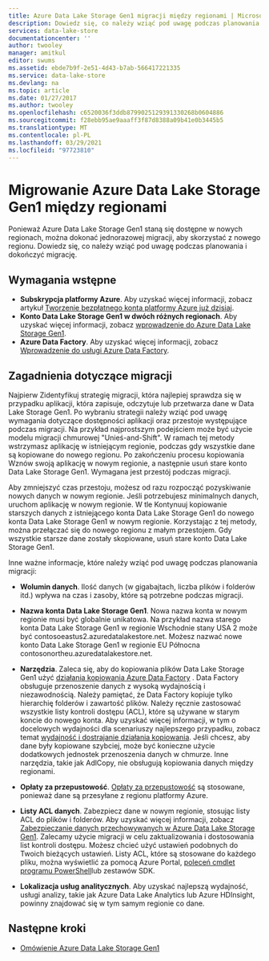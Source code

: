 ```yaml
---
title: Azure Data Lake Storage Gen1 migracji między regionami | Microsoft Docs
description: Dowiedz się, co należy wziąć pod uwagę podczas planowania i dokończyć migrację do Azure Data Lake Storage Gen1, ponieważ staną się dostępne w nowych regionach.
services: data-lake-store
documentationcenter: ''
author: twooley
manager: amitkul
editor: swums
ms.assetid: ebde7b9f-2e51-4d43-b7ab-566417221335
ms.service: data-lake-store
ms.devlang: na
ms.topic: article
ms.date: 01/27/2017
ms.author: twooley
ms.openlocfilehash: c6520036f3ddb8799025129391330268b0604886
ms.sourcegitcommit: f28ebb95ae9aaaff3f87d8388a09b41e0b3445b5
ms.translationtype: MT
ms.contentlocale: pl-PL
ms.lasthandoff: 03/29/2021
ms.locfileid: "97723810"
---
```

# <a name="migrate-azure-data-lake-storage-gen1-across-regions"></a>Migrowanie Azure Data Lake Storage Gen1 między regionami

Ponieważ Azure Data Lake Storage Gen1 staną się dostępne w nowych regionach, można dokonać jednorazowej migracji, aby skorzystać z nowego regionu. Dowiedz się, co należy wziąć pod uwagę podczas planowania i dokończyć migrację.

## <a name="prerequisites"></a>Wymagania wstępne

* **Subskrypcja platformy Azure**. Aby uzyskać więcej informacji, zobacz artykuł [Tworzenie bezpłatnego konta platformy Azure już dzisiaj](https://azure.microsoft.com/pricing/free-trial/).
* **Konto Data Lake Storage Gen1 w dwóch różnych regionach**. Aby uzyskać więcej informacji, zobacz [wprowadzenie do Azure Data Lake Storage Gen1](data-lake-store-get-started-portal.md).
* **Azure Data Factory**. Aby uzyskać więcej informacji, zobacz [Wprowadzenie do usługi Azure Data Factory](../data-factory/introduction.md).


## <a name="migration-considerations"></a>Zagadnienia dotyczące migracji

Najpierw Zidentyfikuj strategię migracji, która najlepiej sprawdza się w przypadku aplikacji, która zapisuje, odczytuje lub przetwarza dane w Data Lake Storage Gen1. Po wybraniu strategii należy wziąć pod uwagę wymagania dotyczące dostępności aplikacji oraz przestoje występujące podczas migracji. Na przykład najprostszym podejściem może być użycie modelu migracji chmurowej "Unieś-and-Shift". W ramach tej metody wstrzymasz aplikację w istniejącym regionie, podczas gdy wszystkie dane są kopiowane do nowego regionu. Po zakończeniu procesu kopiowania Wznów swoją aplikację w nowym regionie, a następnie usuń stare konto Data Lake Storage Gen1. Wymagana jest przestój podczas migracji.

Aby zmniejszyć czas przestoju, możesz od razu rozpocząć pozyskiwanie nowych danych w nowym regionie. Jeśli potrzebujesz minimalnych danych, uruchom aplikację w nowym regionie. W tle Kontynuuj kopiowanie starszych danych z istniejącego konta Data Lake Storage Gen1 do nowego konta Data Lake Storage Gen1 w nowym regionie. Korzystając z tej metody, można przełączać się do nowego regionu z małym przestojem. Gdy wszystkie starsze dane zostały skopiowane, usuń stare konto Data Lake Storage Gen1.

Inne ważne informacje, które należy wziąć pod uwagę podczas planowania migracji:

* **Wolumin danych**. Ilość danych (w gigabajtach, liczba plików i folderów itd.) wpływa na czas i zasoby, które są potrzebne podczas migracji.

* **Nazwa konta Data Lake Storage Gen1**. Nowa nazwa konta w nowym regionie musi być globalnie unikatowa. Na przykład nazwa starego konta Data Lake Storage Gen1 w regionie Wschodnie stany USA 2 może być contosoeastus2.azuredatalakestore.net. Możesz nazwać nowe konto Data Lake Storage Gen1 w regionie EU Północna contosonortheu.azuredatalakestore.net.

* **Narzędzia**. Zaleca się, aby do kopiowania plików Data Lake Storage Gen1 użyć [działania kopiowania Azure Data Factory](../data-factory/connector-azure-data-lake-store.md) . Data Factory obsługuje przenoszenie danych z wysoką wydajnością i niezawodnością. Należy pamiętać, że Data Factory kopiuje tylko hierarchię folderów i zawartość plików. Należy ręcznie zastosować wszystkie listy kontroli dostępu (ACL), które są używane w starym koncie do nowego konta. Aby uzyskać więcej informacji, w tym o docelowych wydajności dla scenariuszy najlepszego przypadku, zobacz temat [wydajność i dostrajanie działania kopiowania](../data-factory/copy-activity-performance.md). Jeśli chcesz, aby dane były kopiowane szybciej, może być konieczne użycie dodatkowych jednostek przenoszenia danych w chmurze. Inne narzędzia, takie jak AdlCopy, nie obsługują kopiowania danych między regionami.  

* **Opłaty za przepustowość**. [Opłaty za przepustowość](https://azure.microsoft.com/pricing/details/bandwidth/) są stosowane, ponieważ dane są przesyłane z regionu platformy Azure.

* **Listy ACL danych**. Zabezpiecz dane w nowym regionie, stosując listy ACL do plików i folderów. Aby uzyskać więcej informacji, zobacz [Zabezpieczanie danych przechowywanych w Azure Data Lake Storage Gen1](data-lake-store-secure-data.md). Zalecamy użycie migracji w celu zaktualizowania i dostosowania list kontroli dostępu. Możesz chcieć użyć ustawień podobnych do Twoich bieżących ustawień. Listy ACL, które są stosowane do każdego pliku, można wyświetlić za pomocą Azure Portal, [poleceń cmdlet programu PowerShell](/powershell/module/az.datalakestore/get-azdatalakestoreitempermission)lub zestawów SDK.  

* **Lokalizacja usług analitycznych**. Aby uzyskać najlepszą wydajność, usługi analizy, takie jak Azure Data Lake Analytics lub Azure HDInsight, powinny znajdować się w tym samym regionie co dane.  

## <a name="next-steps"></a>Następne kroki
* [Omówienie Azure Data Lake Storage Gen1](data-lake-store-overview.md)
